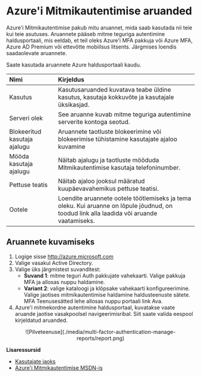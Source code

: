 <properties
    pageTitle="Azure'i Mitmikautentimise aruanded"
    description="See kirjeldatakse, kuidas kasutada funktsiooni Azure'i Mitmikautentimise - aruanded."
    services="multi-factor-authentication"
    documentationCenter=""
    authors="kgremban"
    manager="femila"
    editor="curtand"/>

<tags
    ms.service="multi-factor-authentication"
    ms.workload="identity"
    ms.tgt_pltfrm="na"
    ms.devlang="na"
    ms.topic="article"
    ms.date="08/04/2016"
    ms.author="kgremban"/>

# <a name="reports-in-azure-multi-factor-authentication"></a>Azure'i Mitmikautentimise aruanded

Azure'i Mitmikautentimise pakub mitu aruannet, mida saab kasutada nii teie kui teie asutuses. Aruannete pääseb mitme teguriga autentimine haldusportaali, mis eeldab, et teil oleks Azure'i MFA pakkuja või Azure MFA, Azure AD Premium või ettevõtte mobiilsus litsents. Järgmises loendis saadaolevate aruannete.

Saate kasutada aruannete Azure haldusportaali kaudu.

Nimi| Kirjeldus
:------------- | :------------- |
Kasutus | Kasutusaruanded kuvatava teabe üldine kasutus, kasutaja kokkuvõte ja kasutajale üksikasjad.
Serveri olek|See aruanne kuvab mitme teguriga autentimine serverite kontoga seotud.
Blokeeritud kasutaja ajalugu|Aruannete taotluste blokeerimine või blokeerimise tühistamine kasutajate ajaloo kuvamine
Mööda kasutaja ajalugu|Näitab ajalugu ja taotluste mööduda Mitmikautentimise kasutaja telefoninumber.
Pettuse teatis|Näitab ajaloo jooksul määratud kuupäevavahemikus pettuse teatisi.
Ootele|Loendite aruannete ootele töötlemiseks ja tema oleku. Kui aruanne on lõpule jõudnud, on toodud link alla laadida või aruande vaatamiseks.

## <a name="to-view-reports"></a>Aruannete kuvamiseks

1.  Logige sisse http://azure.microsoft.com
2.  Valige vasakul Active Directory.
3.  Valige üks järgmistest suvanditest:
    - **Suvand 1**: mitme teguri Auth pakkujate vahekaarti. Valige pakkuja MFA ja allosas nuppu haldamine.
    - **Variant 2**: valige kataloogi ja klõpsake vahekaarti konfigureerimine. Valige jaotises mitmikautentimise haldamine haldusteenuste sätete. MFA Teenusesätted lehe allosas nuppu portaali link Ava.
4.  Azure'i mitmekordne autentimine haldusportaal, kuvatakse vaate aruande jaotise vasakpoolsel navigeerimisribal. Siit saate valida eespool kirjeldatud aruanded.

<center>![Pilveteenuse](./media/multi-factor-authentication-manage-reports/report.png)</center>


**Lisaressursid**

* [Kasutajate jaoks](./end-user/multi-factor-authentication-end-user.md)
* [Azure'i Mitmikautentimise MSDN-is](https://msdn.microsoft.com/library/azure/dn249471.aspx)
